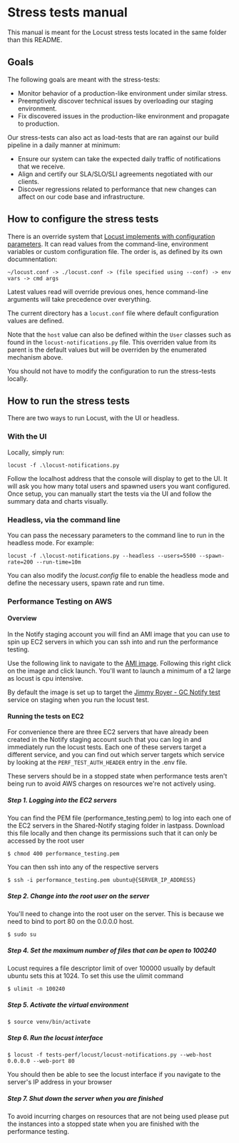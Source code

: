# Stress tests manual

This manual is meant for the Locust stress tests located in the same folder than this README.

## Goals

The following goals are meant with the stress-tests:

* Monitor behavior of a production-like environment under similar stress.
* Preemptively discover technical issues by overloading our staging environment.
* Fix discovered issues in the production-like environment and propagate to production.

Our stress-tests can also act as load-tests that are ran against our build pipeline in a daily manner at minimum:

* Ensure our system can take the expected daily traffic of notifications that we receive.
* Align and certify our SLA/SLO/SLI agreements negotiated with our clients.
* Discover regressions related to performance that new changes can affect on our code base and infrastructure.

## How to configure the stress tests

There is an override system that [Locust implements with configuration parameters](https://docs.locust.io/en/stable/configuration.html). It can read values from the command-line, environment variables or custom configuration file. The order is, as defined by its own documnentation:

```doc
~/locust.conf -> ./locust.conf -> (file specified using --conf) -> env vars -> cmd args
```

Latest values read will override previous ones, hence command-line arguments will take precedence over everything.

The current directory has a `locust.conf` file where default configuration values are defined.

Note that the `host` value can also be defined within the `User` classes such as found in the `locust-notifications.py` file. This overriden value from its parent is the default values but will be overriden by the enumerated mechanism above.

You should not have to modify the configuration to run the stress-tests locally.

## How to run the stress tests

There are two ways to run Locust, with the UI or headless.

### With the UI

Locally, simply run:

```shell
locust -f .\locust-notifications.py
```

Follow the localhost address that the console will display to get to the UI. It will ask you how many total users and spawned users you want configured. Once setup, you can manually start the tests via the UI and follow the summary data and charts visually.

### Headless, via the command line

You can pass the necessary parameters to the command line to run in the headless mode. For example:

```shell
locust -f .\locust-notifications.py --headless --users=5500 --spawn-rate=200 --run-time=10m
```

You can also modify the *locust.config* file to enable the headless mode and define the necessary users, spawn rate and run time.

### Performance Testing on AWS

#### Overview 

In the Notify staging account you will find an AMI image that you can use to spin up EC2 servers in which you can ssh into and
run the performance testing. 

Use the following link to navigate to the [AMI image](https://ca-central-1.console.aws.amazon.com/ec2/v2/home?region=ca-central-1#Images:visibility=owned-by-me;name=locust-testing-image;sort=name).
Following this right click on the image and click launch. You'll want to launch a minimum of a t2 large as locust is cpu intensive.

By default the image is set up to target the [Jimmy Royer - GC Notify test](https://staging.notification.cdssandbox.xyz/services/2317d68b-f3ab-4949-956d-4367b488db4b)
service on staging when you run the locust test. 

#### Running the tests on EC2

For convenience there are three EC2 servers that have already been created in the Notify staging account
such that you can log in and immediately run the locust tests. Each one of these servers target a different
service, and you can find out which server targets which service by looking at the `PERF_TEST_AUTH_HEADER`
entry in the .env file.

These servers should be in a stopped state when performance tests aren't being run to avoid AWS
charges on resources we're not actively using.

##### Step 1. Logging into the EC2 servers

You can find the PEM file (performance_testing.pem) to log into each one of the EC2 servers in the Shared-Notify staging folder 
in lastpass. Download this file locally and then change its permissions such that it can only be accessed by the root user

```shell
$ chmod 400 performance_testing.pem
```

You can then ssh into any of the respective servers 

```shell
$ ssh -i performance_testing.pem ubuntu@{SERVER_IP_ADDRESS}
```

##### Step 2. Change into the root user on the server

You'll need to change into the root user on the server. This is because we need to bind to port 80
on the 0.0.0.0 host. 

```shell
$ sudo su
```

##### Step 4. Set the maximum number of files that can be open to 100240

Locust requires a file descriptor limit of over 100000 usually by default ubuntu sets this at 1024. To set 
this use the ulimit command 

```shell
$ ulimit -n 100240
```
##### Step 5. Activate the virtual environment

```shell
$ source venv/bin/activate
```

##### Step 6. Run the locust interface

```shell
$ locust -f tests-perf/locust/locust-notifications.py --web-host 0.0.0.0 --web-port 80
```

You should then be able to see the locust interface if you navigate to the server's IP address 
in your browser

##### Step 7. Shut down the server when you are finished

To avoid incurring charges on resources that are not being used please put the instances into a 
stopped state when you are finished with the performance testing. 